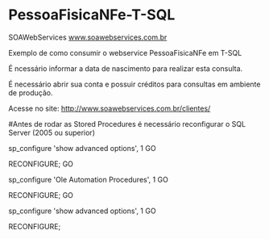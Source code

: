 # PessoaFisicaNFe-T-SQL
SOAWebServices www.soawebservices.com.br

Exemplo de como consumir o webservice PessoaFisicaNFe em T-SQL

É ncessário informar a data de nascimento para realizar esta consulta.

É necessário abrir sua conta e possuir créditos para consultas em ambiente de produção.

Acesse no site: http://www.soawebservices.com.br/clientes/


#Antes de rodar as Stored Procedures é necessário reconfigurar o SQL Server (2005 ou superior)

sp_configure 'show advanced options', 1 
GO 

RECONFIGURE; 
GO 

sp_configure 'Ole Automation Procedures', 1 
GO 

RECONFIGURE; 
GO 

sp_configure 'show advanced options', 1 
GO 

RECONFIGURE;

